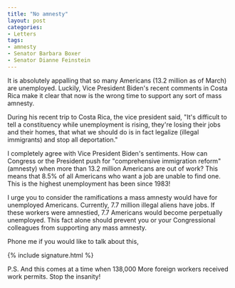```yaml
---
title: "No amnesty"
layout: post
categories:
- Letters
tags:
- amnesty
- Senator Barbara Boxer
- Senator Dianne Feinstein
---
```


It is absolutely appalling that so many Americans (13.2 million as of March) are unemployed. Luckily, Vice President Biden's recent comments in Costa Rica make it clear that now is the wrong time to support any sort of mass amnesty.

During his recent trip to Costa Rica, the vice president said, "It's difficult to tell a constituency while unemployment is rising, they're losing their jobs and their homes, that what we should do is in fact legalize (illegal immigrants) and stop all deportation."

I completely agree with Vice President Biden's sentiments. How can Congress or the President push for "comprehensive immigration reform" (amnesty) when more than 13.2 million Americans are out of work? This means that 8.5% of all Americans who want a job are unable to find one. This is the highest unemployment has been since 1983!

I urge you to consider the ramifications a mass amnesty would have for unemployed Americans. Currently, 7.7 million illegal aliens have jobs. If these workers were amnestied, 7.7 Americans would become perpetually unemployed. This fact alone should prevent you or your Congressional colleagues from supporting any mass amnesty.

Phone me if you would like to talk about this,

{% include signature.html %}

P.S. And this comes at a time when 138,000 More foreign workers received work permits. Stop the insanity!